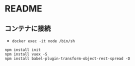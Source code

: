 # README

## コンテナに接続
- `docker exec -it node /bin/sh`

```
npm install init
npm install vuex -S
npm install babel-plugin-transform-object-rest-spread -D
```